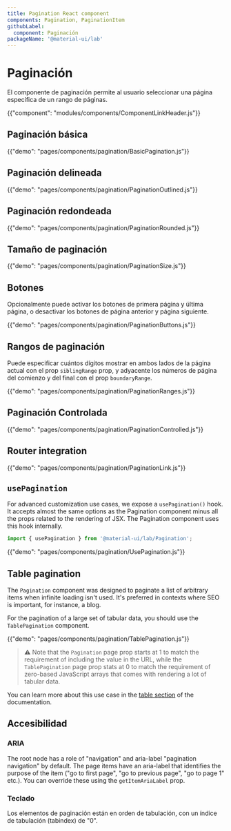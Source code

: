 ```yaml
---
title: Pagination React component
components: Pagination, PaginationItem
githubLabel:
  component: Paginación
packageName: '@material-ui/lab'
---
```


# Paginación

<p class="description">El componente de paginación permite al usuario seleccionar una página específica de un rango de páginas.</p>

{{"component": "modules/components/ComponentLinkHeader.js"}}

## Paginación básica

{{"demo": "pages/components/pagination/BasicPagination.js"}}

## Paginación delineada

{{"demo": "pages/components/pagination/PaginationOutlined.js"}}

## Paginación redondeada

{{"demo": "pages/components/pagination/PaginationRounded.js"}}

## Tamaño de paginación

{{"demo": "pages/components/pagination/PaginationSize.js"}}

## Botones

Opcionalmente puede activar los botones de primera página y última página, o desactivar los botones de página anterior y página siguiente.

{{"demo": "pages/components/pagination/PaginationButtons.js"}}

## Rangos de paginación

Puede especificar cuántos dígitos mostrar en ambos lados de la página actual con el prop `siblingRange` prop,  y adyacente los números de página del comienzo y del final con el prop `boundaryRange`.

{{"demo": "pages/components/pagination/PaginationRanges.js"}}

## Paginación Controlada

{{"demo": "pages/components/pagination/PaginationControlled.js"}}

## Router integration

{{"demo": "pages/components/pagination/PaginationLink.js"}}

## `usePagination`

For advanced customization use cases, we expose a `usePagination()` hook. It accepts almost the same options as the Pagination component minus all the props related to the rendering of JSX. The Pagination component uses this hook internally.

```jsx
import { usePagination } from '@material-ui/lab/Pagination';
```

{{"demo": "pages/components/pagination/UsePagination.js"}}

## Table pagination

The `Pagination` component was designed to paginate a list of arbitrary items when infinite loading isn't used. It's preferred in contexts where SEO is important, for instance, a blog.

For the pagination of a large set of tabular data, you should use the `TablePagination` component.

{{"demo": "pages/components/pagination/TablePagination.js"}}

> ⚠️ Note that the `Pagination` page prop starts at 1 to match the requirement of including the value in the URL, while the `TablePagination` page prop stats at 0 to match the requirement of zero-based JavaScript arrays that comes with rendering a lot of tabular data.

You can learn more about this use case in the [table section](/components/tables/#custom-pagination-options) of the documentation.

## Accesibilidad

### ARIA

The root node has a role of "navigation" and aria-label "pagination navigation" by default. The page items have an aria-label that identifies the purpose of the item ("go to first page", "go to previous page", "go to page 1" etc.). You can override these using the `getItemAriaLabel` prop.

### Teclado

Los elementos de paginación están en orden de tabulación, con un índice de tabulación (tabindex) de "0".
